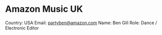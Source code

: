 # Amazon Music UK

Country: USA
Email: partyben@amazon.com
Name: Ben Gill
Role: Dance / Electronic Editor